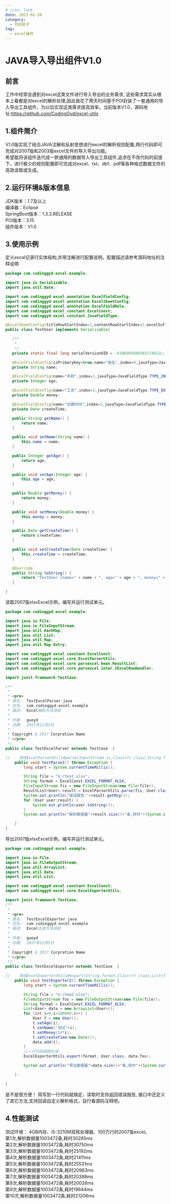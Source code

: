 ```yaml
---
# icon: lock
date: 2023-02-10
category:
  - 代码轮子
tag:
  - excel操作
---
```


# JAVA导入导出组件V1.0


## 前言
工作中经常会遇到对excel这类文件进行导入导出的业务需求, 这些需求其实从根本上看都是对excel的解析处理,因此我花了两天时间基于POI封装了一套通用的导入导出工具组件，为以后实现这类需求提高效率。当前版本V1.0，源码地址:https://github.com/CodingGyd/excel-utils
## 1.组件简介
V1.0版实现了结合JAVA注解和反射思想进行excel的解析规则配置,两行代码即可完成对2007版和2003版excel文件的导入导出功能。<br/>
希望能将该组件迭代成一款通用的数据导入导出工具组件,追求在不改代码的前提下，进行极少的规则配置即可完成对excel、txt、dbf、pdf等各种格式数据文件的高效读取或生成。

## 2.运行环境&版本信息
JDK版本：1.7及以上<br/>
编译器：Eclipse<br/>
SpringBoot版本：1.3.3.RELEASE<br/>
POI版本：3.15<br/>
组件版本：V1.0<br/>

## 3.使用示例
 定义excel记录行实体结构,并用注解进行配置说明。配置描述请参考源码地址的注释说明<a href="https://github.com/CodingGyd/excel-utils" text="戳这里！" target="_blank"></a>

 ```java
 package com.codinggyd.excel.example;

import java.io.Serializable;
import java.util.Date;

import com.codinggyd.excel.annotation.ExcelFieldConfig;
import com.codinggyd.excel.annotation.ExcelSheetConfig;
import com.codinggyd.excel.annotation.ExcelFieldRule;
import com.codinggyd.excel.constant.ExcelConst;
import com.codinggyd.excel.constant.JavaFieldType;

@ExcelSheetConfig(titleRowStartIndex=1,contentRowStartIndex=2,excelSuffix=ExcelConst.EXCEL_FORMAT_XLSX)
public class TestUser implements Serializable{

    /**
     * 
     */
    private static final long serialVersionUID = -6106965608103174812L;

    @ExcelFieldConfig(isPrimaryKey=true,name="姓名",index=0,javaType=JavaFieldType.TYPE_STRING, replaces = { @ExcelFieldRule(content = "上证", replace = "83"),@ExcelFieldRule(content = "深圳", replace = "90") })
    private String name;

    @ExcelFieldConfig(name="年龄",index=1,javaType=JavaFieldType.TYPE_INTEGER)
    private Integer age;

    @ExcelFieldConfig(name="工资",index=2,javaType=JavaFieldType.TYPE_DOUBLE)
    private Double money;

    @ExcelFieldConfig(name="创建时间",index=3,javaType=JavaFieldType.TYPE_DATE)
    private Date createTime;

    public String getName() {
        return name;
    }

    public void setName(String name) {
        this.name = name;
    }

    public Integer getAge() {
        return age;
    }

    public void setAge(Integer age) {
        this.age = age;
    }

    public Double getMoney() {
        return money;
    }

    public void setMoney(Double money) {
        this.money = money;
    }

    public Date getCreateTime() {
        return createTime;
    }

    public void setCreateTime(Date createTime) {
        this.createTime = createTime;
    }

    @Override
    public String toString() {
        return "TestUser [name=" + name + ", age=" + age + ", money=" + money + ", createTime=" + createTime + "]";
    }

}
```

读取2007版xlsxExcel示例，编写并运行测试单元。
```java
package com.codinggyd.excel.example;

import java.io.File;
import java.io.FileInputStream;
import java.util.HashMap;
import java.util.List;
import java.util.Map;
import java.util.Map.Entry;

import com.codinggyd.excel.constant.ExcelConst;
import com.codinggyd.excel.core.ExcelParserUtils;
import com.codinggyd.excel.core.parsexcel.bean.ResultList;
import com.codinggyd.excel.core.parsexcel.inter.IExcelRowHandler;

import junit.framework.TestCase;

/**
 * 
 * <pre>
 * 类名:  TestExcelParser.java
 * 包名:  com.codinggyd.excel.example
 * 描述:  Excel解析方法测试
 * 
 * 作者:  guoyd
 * 日期:  2017年12月3日
 *
 * Copyright @ 2017 Corpration Name
 * </pre>
 */
public class TestExcelParser extends TestCase  {

//    测试ExcelParserUtils#parse(InputStream is,Class<T> clazz,String format)
    public void testParse1() throws Exception {
        long start = System.currentTimeMillis();

        String file = "G:/test.xlsx";
        String format = ExcelConst.EXCEL_FORMAT_XLSX;
        FileInputStream fis = new FileInputStream(new File(file));
        ResultList<User> result = ExcelParserUtils.parse(fis, User.class, format);
        System.out.println("错误报告:"+result.getMsg());
        for (User user:result) {
            System.out.println(user.toString());
        }
        System.out.println("解析数据量"+result.size()+"条,耗时"+(System.currentTimeMillis()-start)+"ms");

    }
}
```

导出2007版xlsxExcel示例，编写并运行测试单元。
```java
package com.codinggyd.excel.example;

import java.io.File;
import java.io.FileOutputStream;
import java.util.ArrayList;
import java.util.Date;
import java.util.List;

import com.codinggyd.excel.constant.ExcelConst;
import com.codinggyd.excel.core.ExcelExporterUtils;

import junit.framework.TestCase;
/**
 * 
 * <pre>
 * 类名:  TestExcelExporter.java
 * 包名:  com.codinggyd.excel.example
 * 描述:  Excel生成方法测试
 * 
 * 作者:  guoyd
 * 日期:  2017年12月3日
 *
 * Copyright @ 2017 Corpration Name
 * </pre>
 */
public class TestExcelExporter extends TestCase  {

//    测试ExcelExporterUtils#export(String format,Class<?> clazz,List<T> data,OutputStream outputStream) 
    public void testExporter2() throws Exception {
        long start = System.currentTimeMillis();

        String file = "G:/new2.xlsx";
        FileOutputStream fos = new FileOutputStream(new File(file));
        String format = ExcelConst.EXCEL_FORMAT_XLSX;
        List<User> data = new ArrayList<User>();
        for (int i=0;i<100000;i++) {
            User t = new User();
            t.setAge(i);
            t.setName("测试"+i);
            t.setMoney(1d*i);
            t.setCreateTime(new Date());
            data.add(t);
        }
        //一行代码调用生成
        ExcelExporterUtils.export(format, User.class, data,fos); 

        System.out.println("导出数据量"+data.size()+"条,耗时"+(System.currentTimeMillis()-start)+"ms");

    }

}
```

是不是很方便！ 简写到一行代码就搞定，读取时支持返回错误报告, 接口中还定义了其它方法,支持回调自定义解析格式。自行看源码注释吧。


## 4.性能测试
测试环境： 4GB内存、i5-3210M双核处理器、100万行的2007版excel。<br/>
第1次,解析数据量1003472条,耗时30285ms<br/>
第2次,解析数据量1003472条,耗时30750ms<br/>
第3次,解析数据量1003472条,耗时25192ms<br/>
第4次,解析数据量1003472条,耗时21411ms<br/>
第5次,解析数据量1003472条,耗时25531ms<br/>
第6次,解析数据量1003472条,耗时20963ms<br/>
第7次,解析数据量1003472条,耗时20388ms<br/>
第8次,解析数据量1003472条,耗时20026ms<br/>
第9次,解析数据量1003472条,耗时19644ms<br/>
第10次,解析数据量1003472条,耗时21206ms<br/>